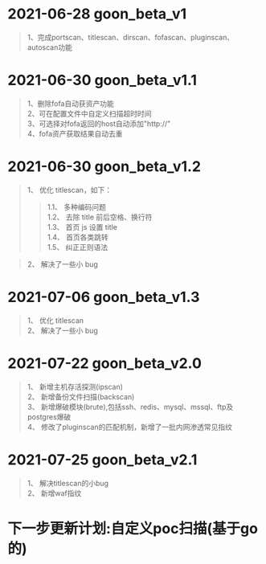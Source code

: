 # 2021-06-28 goon_beta_v1
> 1、完成portscan、titlescan、dirscan、fofascan、pluginscan、autoscan功能

# 2021-06-30 goon_beta_v1.1
> 1、删除fofa自动获资产功能  
> 2、可在配置文件中自定义扫描超时时间  
> 3、可选择对fofa返回的host自动添加"http://"  
> 4、fofa资产获取结果自动去重  

# 2021-06-30 goon_beta_v1.2

> 1、 优化 titlescan，如下：
>> 1.1、 多种编码问题  
>> 1.2、 去除 title 前后空格、换行符  
>> 1.3、 首页 js 设置 title  
>> 1.4、 首页各类跳转  
>> 1.5、 纠正正则语法

> 2、 解决了一些小 bug

# 2021-07-06 goon_beta_v1.3
> 1、 优化 titlescan  
> 2、 解决了一些小 bug

# 2021-07-22 goon_beta_v2.0
> 1、 新增主机存活探测(ipscan)  
> 2、 新增备份文件扫描(backscan)  
> 3、 新增爆破模块(brute),包括ssh、redis、mysql、mssql、ftp及postgres爆破  
> 4、 修改了pluginscan的匹配机制，新增了一批内网渗透常见指纹  

# 2021-07-25 goon_beta_v2.1
> 1、 解决titlescan的小bug  
> 2、 新增waf指纹  

# 下一步更新计划:自定义poc扫描(基于go的)
